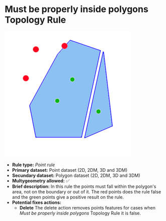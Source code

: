 # Must be properly inside polygons Topology Rule
![TopologyRuleMustBeProperlyInsidePolygonsPoint](https://github.com/jolicar/TopologyRuleMustBeProperlyInsidePolygonsPoint/blob/master/img/TP00R01_img1.png)
* **Rule type:** *Point rule*
* **Primary dataset:** Point dataset (2D, 2DM, 3D and 3DM)
* **Secundary dataset:** Polygon dataset (2D, 2DM, 3D and 3DM)
* **Multygeometry allowed:** :white_check_mark:
* **Brief description:** In this rule the points must fall within the polygon's area, not on the boundary or out of it. The red points does the rule false and the green points give a positive result on the rule.
* **Potential fixes actions:** 
	- **Delete** The delete action removes points features for cases when *Must be properly inside polygons* Topology Rule it is false.


